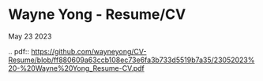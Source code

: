 # Wayne Yong - Resume/CV

May 23 2023 

.. pdf:: https://github.com/wayneyong/CV-Resume/blob/ff880609a63ccb108ec73e6fa3b733d5519b7a35/23052023%20-%20Wayne%20Yong_Resume-CV.pdf
